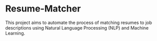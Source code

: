 # Resume-Matcher
This project aims to automate the process of matching resumes to job descriptions using Natural Language Processing (NLP) and Machine Learning.
